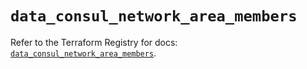 # `data_consul_network_area_members`

Refer to the Terraform Registry for docs: [`data_consul_network_area_members`](https://registry.terraform.io/providers/hashicorp/consul/2.22.0/docs/data-sources/network_area_members).
